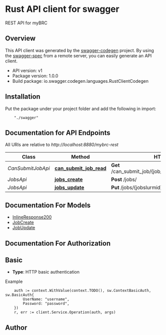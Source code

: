 # Rust API client for swagger

REST API for myBRC

## Overview
This API client was generated by the [swagger-codegen](https://github.com/swagger-api/swagger-codegen) project.  By using the [swagger-spec](https://github.com/swagger-api/swagger-spec) from a remote server, you can easily generate an API client.

- API version: v1
- Package version: 1.0.0
- Build package: io.swagger.codegen.languages.RustClientCodegen

## Installation
Put the package under your project folder and add the following in import:
```
    "./swagger"
```

## Documentation for API Endpoints

All URIs are relative to *http://localhost:8880/mybrc-rest*

Class | Method | HTTP request | Description
------------ | ------------- | ------------- | -------------
*CanSubmitJobApi* | [**can_submit_job_read**](docs/CanSubmitJobApi.md#can_submit_job_read) | **Get** /can_submit_job/{job_cost}/{user_id}/{account_id}/ | 
*JobsApi* | [**jobs_create**](docs/JobsApi.md#jobs_create) | **Post** /jobs/ | 
*JobsApi* | [**jobs_update**](docs/JobsApi.md#jobs_update) | **Put** /jobs/{jobslurmid}/ | 


## Documentation For Models

 - [InlineResponse200](docs/InlineResponse200.md)
 - [JobCreate](docs/JobCreate.md)
 - [JobUpdate](docs/JobUpdate.md)


## Documentation For Authorization

## Basic
- **Type**: HTTP basic authentication

Example
```
	auth := context.WithValue(context.TODO(), sw.ContextBasicAuth, sw.BasicAuth{
		UserName: "username",
		Password: "password",
	})
    r, err := client.Service.Operation(auth, args)
```

## Author



